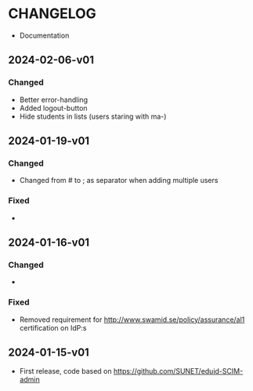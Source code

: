 # CHANGELOG

- Documentation

## 

## 2024-02-06-v01

### Changed

- Better error-handling
- Added logout-button
- Hide students in lists (users staring with ma-)

## 2024-01-19-v01

### Changed

- Changed from # to ; as separator when adding multiple users

### Fixed

- 

## 2024-01-16-v01

### Changed

- 

### Fixed

- Removed requirement for http://www.swamid.se/policy/assurance/al1 certification on IdP:s

## 2024-01-15-v01

- First release, code based on https://github.com/SUNET/eduid-SCIM-admin
